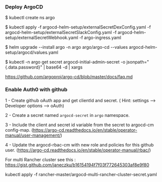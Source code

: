 ### Deploy ArgoCD

$ kubectl create ns argo

$ kubectl apply -f argocd-helm-setup/externalSecretDexConfig.yaml -f argocd-helm-setup/externalSecretSlackConfig.yaml -f argocd-helm-setup/externalSecretWebhook.yaml -f argo-ingress.yaml

$ helm upgrade --install argo -n argo argo/argo-cd --values argocd-helm-setup/argocd/values.yaml

$ kubectl -n argo get secret argocd-initial-admin-secret -o jsonpath="{.data.password}" | base64 -d | xargs

https://github.com/argoproj/argo-cd/blob/master/docs/faq.md

### Enable Auth0 with github

1 - Create github oAuth app and get clientId and secret. ( Hint: settings --> Developer options --> oAuth)

2 - Create a secret named `argocd-secret` in `argo` namespace.

3 - Include the client and secret id variable from the secret to argocd-cm config-map. (https://argo-cd.readthedocs.io/en/stable/operator-manual/user-management/)

4 - Update the argocd-rbac-cm with new role and policies for this github user. (https://argo-cd.readthedocs.io/en/stable/operator-manual/rbac/)


For multi Rancher cluster see this : https://gist.github.com/janeczku/b16154194f7f03f772645303af8e9f80

kubectl apply -f rancher-master/argocd-multi-rancher-cluster-secret.yaml
